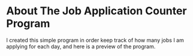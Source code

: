# About The Job Application Counter Program

I created this simple program in order keep track of how many jobs I am applying for each day, and here is a preview of the program.
